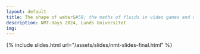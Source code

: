 ```yaml
---
layout: default
title: The shape of water&#58; the maths of fluids in video games and movies
description: NMT-days 2024, Lunds Universitet
img:
---
```


{% include slides.html url="/assets/slides/nmt-slides-final.html" %}
